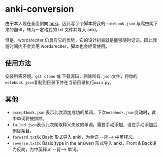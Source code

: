 # anki-conversion
由于本人现在全面倒向 [anki](https://apps.ankiweb.net/)，因此写了个脚本将我的 `notebook.json` 与爬虫爬下来的翻译，转为一定格式的 txt 文件并导入 anki。

但是，wordsreciter 仍具有它的优势，它的设计初衷就是能够随时记词，因此我短时间内不会弃用 wordsreciter，脚本也会经常使用。

## 使用方法
安装所需环境。`git clone` 或 下载源码，删除所有`.json`文件，将你的`notebook.json`复制到目录下并在当前目录执行`main.py`。

## 其他
* `exceptbook.json`表示此次添加成功的单词，下次`notebook.json`变动时，此中单词将被排除。
* `failed.json`表示此次爬取释义失败的单词。需要手动添加，请在手动添加后删除条目。
* `forward.txt`以 Basic 形式导入 anki，为单词 --背--> 中英释义。
* `reverse.txt`以 Basic(type in the answer) 形式导入 anki，Front & Back设为反向，为中英释义 --背--> 单词。